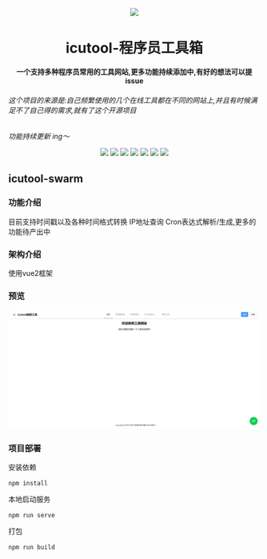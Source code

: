 <p align="center">
    <a href="" target="_blank">
      <img src="https://s21.ax1x.com/2024/11/26/pA4ZTJA.png" width="128" />
    </a>
</p>

<h1 align="center">icutool-程序员工具箱</h1>
<p align="center">
<strong>一个支持多种程序员常用的工具网站,更多功能持续添加中,有好的想法可以提issue</strong>
<br>
<h6>这个项目的来源是:自己频繁使用的几个在线工具都在不同的网站上,并且有时候满足不了自己得的需求,就有了这个开源项目</h6>
<em>功能持续更新 ing～</em>
</p>

<div align="center">
    <a href="#公众号"><img src="https://img.shields.io/badge/公众号-筱涛博客-blue.svg?style=plasticr"></a>
    <a href="https://gitee.com/plusboy/tool-icutool"><img src="https://img.shields.io/badge/Gitee-项目地址-blueviolet.svg?style=plasticr"></a>
    <a href="https://github.com/icutool/tool-icutool"><img src="https://img.shields.io/badge/Github-项目地址-blueviolet.svg?style=plasticr"></a>
    <a href="https://tool.icutool.cn"><img src="https://img.shields.io/badge/演示地址-tool.icutool.cn-orange.svg?style=plasticr"></a>
    <a href="https://icutool.cn"><img src="https://img.shields.io/badge/友联-开源笔记-green.svg?style=plasticr"></a>
    <a href="https://gitee.com/plusboy/icutool-swarm"><img src="https://img.shields.io/badge/友联-开源笔记Gitee-green.svg?style=plasticr"></a>
    <a href="https://github.com/icutool/icutool-swarm"><img src="https://img.shields.io/badge/友联-开源笔记Github-green.svg?style=plasticr"></a>
</div>

## icutool-swarm
### 功能介绍
目前支持时间戳以及各种时间格式转换 IP地址查询 Cron表达式解析/生成,更多的功能待产出中

### 架构介绍
使用vue2框架

### 预览
<img src="./view.png" width="800" />

### 项目部署
安装依赖
```
npm install
```
本地启动服务
```
npm run serve
```
打包
```
npm run build
```